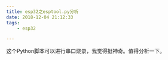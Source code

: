 ```yaml
---
title: esp32之esptool.py分析
date: 2018-12-04 21:12:33
tags:
	- esp32

---
```




这个Python脚本可以进行串口烧录，我觉得挺神奇。值得分析一下。


